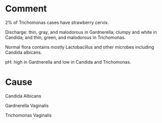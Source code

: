 # Comment

2% of Trichomonas cases have strawberry cervix.

Discharge: thin, gray, and malodorous in Gardnerella; clumpy and white in Candida; and thin, green, and malodorous in Trichomonas.

Normal flora contains mostly Lactobacillus and other microbes including Candida albicans.

pH: high in Gardnerella and low in Candida and Trichomonas.

# Cause

Candida Albicans

Gardnerella Vaginalis

Trichomonas Vaginalis
